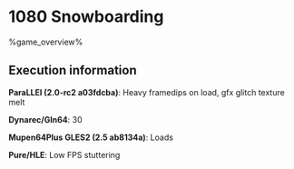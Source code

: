 # 1080 Snowboarding 

%game_overview%

## Execution information

**ParaLLEl (2.0-rc2 a03fdcba)**: Heavy framedips on load, gfx glitch texture melt

**Dynarec/Gln64**: 30

**Mupen64Plus GLES2 (2.5 ab8134a)**: Loads

**Pure/HLE**: Low FPS stuttering